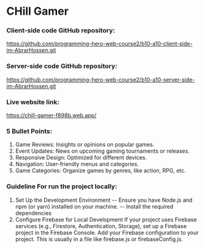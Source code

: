 # CHill Gamer

### Client-side code GitHub repository:
https://github.com/programming-hero-web-course2/b10-a10-client-side-im-AbrarHossen.git

### Server-side code GitHub repository:
https://github.com/programming-hero-web-course2/b10-a10-server-side-im-AbrarHossen.git

### Live website link:
https://chill-gamer-f898b.web.app/

### 5 Bullet Points:
1. Game Reviews: Insights or opinions on popular games.
2. Event Updates: News on upcoming gaming tournaments or releases.
3. Responsive Design: Optimized for different devices.
4. Navigation: User-friendly menus and categories.
5. Game Categories: Organize games by genres, like action, RPG, etc.

### Guideline For run the project locally:
1. Set Up the Development Environment
-- Ensure you have Node.js and npm (or yarn) installed on your machine.
-- Install the required dependencies
2. Configure Firebase for Local Development
  If your project uses Firebase services (e.g., Firestore, Authentication, Storage), set up a Firebase project in the Firebase Console.
  Add your Firebase configuration to your project. This is usually in a file like firebase.js or firebaseConfig.js.
